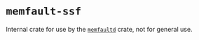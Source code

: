 # `memfault-ssf`

Internal crate for use by the
[`memfaultd`](https://github.com/memfault/memfaultd/) crate, not for general
use.
